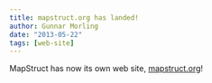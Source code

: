 ```yaml
---
title: mapstruct.org has landed!
author: Gunnar Morling
date: "2013-05-22"
tags: [web-site]
---
```


MapStruct has now its own web site, [mapstruct.org](http://mapstruct.org)!
